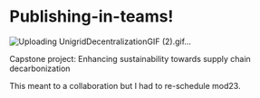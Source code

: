 # Publishing-in-teams!
![Uploading UnigridDecentralizationGIF (2).gif…]()

Capstone project: Enhancing sustainability towards supply chain decarbonization

This meant to a collaboration but I had to re-schedule mod23.
